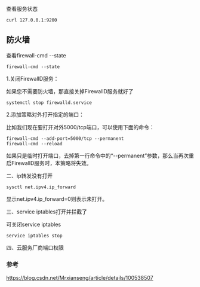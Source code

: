 

查看服务状态



```
curl 127.0.0.1:9200
```



## 防火墙

查看firewall-cmd --state

```
firewall-cmd --state
```

1.关闭FirewallD服务：

如果您不需要防火墙，那直接关掉FirewallD服务就好了

```
systemctl stop firewalld.service
```

2.添加策略对外打开指定的端口：

比如我们现在要打开对外5000/tcp端口，可以使用下面的命令：

```
firewall-cmd --add-port=5000/tcp --permanent
firewall-cmd --reload
```

如果只是临时打开端口，去掉第一行命令中的“--permanent”参数，那么当再次重启FirewallD服务时，本策略将失效。



二、ip转发没有打开

```
sysctl net.ipv4.ip_forward
```

显示net.ipv4.ip_forward=0则表示未打开。



三、service iptables打开并拦截了

可关闭service iptables

```
service iptables stop
```

四、云服务厂商端口权限



### 参考

https://blog.csdn.net/Mrxianseng/article/details/100538507